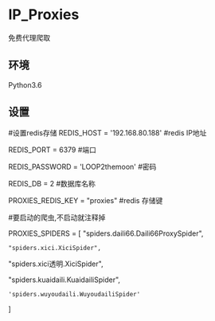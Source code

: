 # IP_Proxies
免费代理爬取
## 环境
Python3.6
## 设置
#设置redis存储
REDIS_HOST = '192.168.80.188' #redis IP地址

REDIS_PORT = 6379             #端口

REDIS_PASSWORD = 'LOOP2themoon' #密码

REDIS_DB = 2                    #数据库名称

PROXIES_REDIS_KEY = "proxies"   #redis 存储键

#要启动的爬虫,不启动就注释掉

PROXIES_SPIDERS = [
    "spiders.daili66.Daili66ProxySpider",
    
    "spiders.xici.XiciSpider",
    
"spiders.xici透明.XiciSpider",

"spiders.kuaidaili.KuaidailiSpider",

    'spiders.wuyoudaili.WuyoudailiSpider'
]
